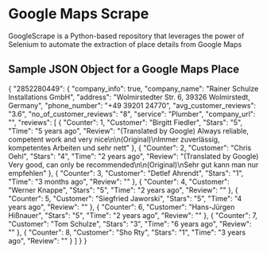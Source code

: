 # Google Maps Scrape
GoogleScrape is a Python-based repository that leverages the power of Selenium to automate the extraction of place details from Google Maps

## Sample JSON Object for a Google Maps Place
{
    "2852280449": {
      "company_info": true,
      "company_name": "Rainer Schulze Installations GmbH",
      "address": "Wolmirstedter Str. 6, 39326 Wolmirstedt, Germany",
      "phone_number": "+49 39201 24770",
      "avg_customer_reviews": "3.6",
      "no_of_customer_reviews": "8",
      "service": "Plumber",
      "company_url": "",
      "reviews": [
        {
          "Counter": 1,
          "Customer": "Birgitt Fiedler",
          "Stars": "5",
          "Time": "5 years ago",
          "Review": "(Translated by Google) Always reliable, competent work and very nice\n\n(Original)\nImmer zuverlässig, kompetentes Arbeiten und sehr nett"
        },
        {
          "Counter": 2,
          "Customer": "Chris Oehl",
          "Stars": "4",
          "Time": "2 years ago",
          "Review": "(Translated by Google) Very good, can only be recommended\n\n(Original)\nSehr gut kann man nur empfehlen"
        },
        {
          "Counter": 3,
          "Customer": "Detlef Ahrendt",
          "Stars": "1",
          "Time": "3 months ago",
          "Review": ""
        },
        {
          "Counter": 4,
          "Customer": "Werner Knappe",
          "Stars": "5",
          "Time": "2 years ago",
          "Review": ""
        },
        {
          "Counter": 5,
          "Customer": "Siegfried Jaworski",
          "Stars": "5",
          "Time": "4 years ago",
          "Review": ""
        },
        {
          "Counter": 6,
          "Customer": "Hans-Jürgen Hißnauer",
          "Stars": "5",
          "Time": "2 years ago",
          "Review": ""
        },
        {
          "Counter": 7,
          "Customer": "Tom Schulze",
          "Stars": "3",
          "Time": "6 years ago",
          "Review": ""
        },
        {
          "Counter": 8,
          "Customer": "Sho Rty",
          "Stars": "1",
          "Time": "3 years ago",
          "Review": ""
        }
      ]
    }
  }

